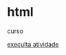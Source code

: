 # html
 curso

 <a href="https://anacaroline0807.github.io/Html-css5/Exercícios/exe001">execulta atividade </a>
